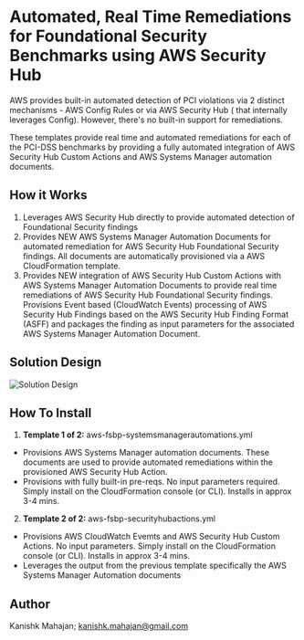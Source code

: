 <p align="center">
</p>

# Automated, Real Time Remediations for Foundational Security Benchmarks using AWS Security Hub

AWS provides built-in automated detection of PCI violations via 2 distinct mechanisms - AWS Config Rules or via AWS Security Hub ( that internally leverages Config). However, there's no built-in support for remediations. 

These templates provide real time and automated remediations for each of the PCI-DSS benchmarks by providing a fully automated integration of AWS Security Hub Custom Actions and AWS Systems Manager automation documents.


## How it Works

1. Leverages AWS Security Hub directly to provide automated detection of Foundational Security findings
2. Provides NEW AWS Systems Manager Automation Documents for automated remediation for AWS Security Hub Foundational Security findings. All documents are automatically provisioned via a AWS CloudFormation template.
3. Provides NEW integration of AWS Security Hub Custom Actions with AWS Systems Manager Automation Documents to provide real time remediations of AWS Security Hub Foundational Security findings. Provisions Event based (CloudWatch Events) processing of AWS Security Hub Findings based on the AWS Security Hub Finding Format (ASFF) and packages the finding as input parameters for the associated AWS Systems Manager Automation Document.

## Solution Design


![Solution Design](https://github.com/kmahajan11/awstransformation/blob/master/aws-auto-remediate-cisbenchmarks-securityhub/images/arch-diagram.png)

## How To Install

1. **Template 1 of 2:** aws-fsbp-systemsmanagerautomations.yml
* Provisions AWS Systems Manager automation documents. These documents are used to provide automated remediations within the provisioned AWS Security Hub Action.
* Provisions with fully built-in pre-reqs. No input parameters required. Simply install on the CloudFormation console (or CLI). Installs in approx 3-4 mins.

2. **Template 2 of 2:** aws-fsbp-securityhubactions.yml
* Provisions AWS CloudWatch Evemts and AWS Security Hub Custom Actions. No input parameters. Simply install on the CloudFormation console (or CLI). Installs in approx 3-4 mins.
* Leverages the output from the previous template specifically the AWS Systems Manager Automation documents




## Author

Kanishk Mahajan; kanishk.mahajan@gmail.com

